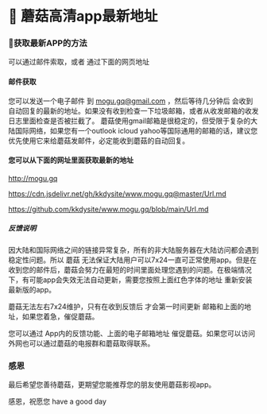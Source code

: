 # 🍄 蘑菇高清app最新地址



### 🍄获取最新APP的方法
可以通过邮件索取，或者 通过下面的网页地址
#### 邮件获取
您可以发送一个电子邮件 到  mogu.gq@gmail.com ，然后等待几分钟后 会收到自动回复的最新的地址。如果没有收到检查一下垃圾邮箱，或者从收发邮箱的收发日志里面检查是否被拦截了。
蘑菇使用gmail邮箱是很稳定的，但受限于复杂的大陆国际网络，如果您有一个outlook icloud yahoo等国际通用的邮箱的话，建议您优先使用它来给蘑菇发邮件，必定能收到蘑菇的自动回复。
#### 您可以从下面的网址里面获取最新的地址

http://mogu.gq

https://cdn.jsdelivr.net/gh/kkdysite/www.mogu.gq@master/Url.md

https://github.com/kkdysite/www.mogu.gq/blob/main/Url.md




##### 反馈说明
因大陆和国际网络之间的链接异常复杂，所有的非大陆服务器在大陆访问都会遇到稳定性问题。所以 蘑菇 无法保证大陆用户可以7x24一直可正常使用app。但是在收到您的邮件后，蘑菇会努力在最短的时间里面处理您遇到的问题。在极端情况下，有可能app会失效无法自动更新，需要您按照上面红色字体的地址 重新安装最新版的app。

蘑菇无法左右7x24维护，只有在收到反馈后 才会第一时间更新 邮箱和上面的地址，如果您着急，催促蘑菇。

您可以通过 App内的反馈功能、上面的电子邮箱地址 催促蘑菇。如果您可以访问外网也可以通过蘑菇的电报群和蘑菇取得联系。


### 感恩

最后希望您善待蘑菇，更期望您能推荐您的朋友使用蘑菇影视app。

感恩，祝愿您 have a good day
